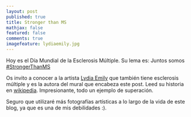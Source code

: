 ```yaml
---
layout: post
published: true
title: Stronger than MS
mathjax: false
featured: false
comments: true
imagefeature: lydiaemily.jpg
---
```


Hoy es el Día Mundial de la Esclerosis Múltiple. Su lema es: Juntos somos [#StrongerThanMS](https://twitter.com/hashtag/strongerthanMS?src=hash)

Os invito a conocer a la artista [Lydia Emily](http://www.lydiaemily.com/) que también tiene esclerosis múltiple y es la autora del mural que encabeza este post.
Leed su historia en [wikipedia](http://en.wikipedia.org/wiki/Lydia_Emily). Impresionante, todo un ejemplo de superación.

Seguro que utilizaré más fotografías artísticas a lo largo de la vida de este blog, ya que es una de mis debilidades :).
